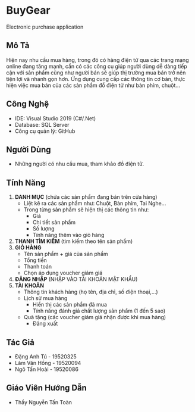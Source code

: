 # BuyGear
Electronic purchase application

## Mô Tả 
Hiện nay nhu cầu mua hàng, trong đó có hàng điện tử qua các trang mạng online đang tăng mạnh, cần có các công cụ giúp người dùng dễ dàng tiếp cận với sản phẩm cũng như người bán sẽ giúp thị trường mua bán trở nên tiện lợi và nhanh gọn hơn. Ứng dụng cung cấp các thông tin cơ bản, thực hiện việc mua bán của các sản phẩm đồ điện tử như bàn phím, chuột...

## Công Nghệ 
* IDE: Visual Studio 2019 (C#/.Net)
* Database: SQL Server
* Công cụ quản lý: GitHub

## Người Dùng
* Những người có nhu cầu mua, tham khảo đồ điện tử.

## Tính Năng

1. __DANH MỤC__ (chứa các sản phẩm đang bán trên cửa hàng)
  	* Liệt kê ra các sản phẩm như: Chuột, Bàn phím, Tai Nghe...
  	* Trong từng sản phẩm sẽ hiện thị các thông tin như:
		* Giá
		* Chi tiết sản phẩm 
		* Số lượng
		* Tính năng thêm vào giỏ hàng
2. __THANH TÌM KIẾM__ (tìm kiếm theo tên sản phẩm)
3. __GIỎ HÀNG__
  	* Tên sản phẩm + giá của sản phẩm
  	* Tổng tiền
 	* Thanh toán
  	* Chọn áp dụng voucher giảm giá
4. __ĐĂNG NHẬP__ (NHẬP VÀO TÀI KHOẢN MẬT KHẨU)
5. __TÀI KHOẢN__
  	* Thông tin khách hàng (họ tên, địa chỉ, số điện thoại,...)
  	* Lịch sử mua hàng 
  		* Hiển thị các sản phẩm đã mua
		* Tính năng đánh giá chất lượng sản phẩm (1 đến 5 sao)
  	* Quà tặng (các voucher giảm giá nhận được khi mua hàng)
 	  * Đăng xuất
## Tác Giả
* Đặng Anh Tú - 19520325 
* Lâm Văn Hồng - 19520094
* Ngô Tấn Hoài - 19520086

## Giáo Viên Hướng Dẫn
* Thầy Nguyễn Tấn Toàn

